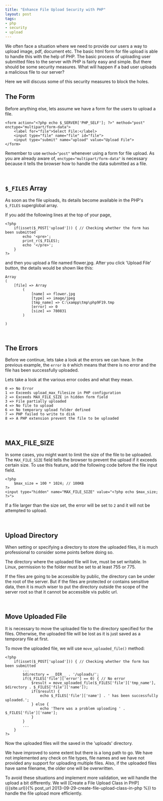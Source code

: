 ```yaml
---
title: "Enhance File Upload Security with PHP"
layout: post
tags:
- php
- security
- upload
---
```

We often face a situation where we need to provide our users a way to upload image, pdf, document etc. The basic html form for file upload is able to handle this with the help of PHP. The basic process of uploading user submitted files to the server with PHP is fairly easy and simple. But there should be some security measures. What will happen if a bad user uploads a malicious file to our server?

Here we will discuss some of this security measures to block the holes.

## The Form

Before anything else, lets assume we have a form for the users to upload a file.

    <form action="<?php echo $_SERVER['PHP_SELF']; ?>" method="post" enctype="multipart/form-data">
        <label for="file">Select File:</label>
        <input type="file" name="file" id="file">
        <input type="submit" name="upload" value="Upload File">
    </form>

Remember to use `method="post"` whenever using a form for file upload. As you are already aware of, `enctype="multipart/form-data"` is necessary because it tells the browser how to handle the data submitted as a file.

<br>

## `$_FILES` Array

As soon as the file uploads, its details become available in the PHP's `$_FILES` superglobal array.

If you add the following lines at the top of your page,

    <?php
        if(isset($_POST['upload'])) { // Checking whether the form has been submitted
            echo '<pre>';   
            print_r($_FILES);
            echo '</pre>';
        }
    ?>

and then you upload a file named flower.jpg. After you click 'Upload File' button, the details would be shown like this:

    Array
    (
        [file] => Array
            (
                [name] => flower.jpg
                [type] => image/jpeg
                [tmp_name] => C:\xampp\tmp\php9F19.tmp
                [error] => 0
                [size] => 780831
            )

    )

<br>

## The Errors

Before we continue, lets take a look at the errors we can have. In the previous example, the `error` is `0` which means that there is no error and the file has been successfully uploaded.

Lets take a look at the various error codes and what they mean.

    0 => No Error
    1 => Exceeds upload_max_filesize in PHP configuration
    2 => Exceeds MAX_FILE_SIZE in hidden form field
    3 => File partially uploaded
    4 => No file to upload
    6 => No temporary upload folder defined
    7 => PHP failed to write to disk
    8 => A PHP extension prevent the file to be uploaded

<br>

## MAX_FILE_SIZE

In some cases, you might want to limit the size of the file to be uploaded. The `MAX_FILE_SIZE` field tells the browser to prevent the upload if it exceeds certain size. To use this feature, add the following code before the file input field.

    <?php
        $max_size = 100 * 1024; // 100KB
    ?>
    <input type="hidden" name="MAX_FILE_SIZE" value="<?php echo $max_size; ?>">

If a file larger than the size set, the error will be set to `2` and it will not be attempted to upload.

<br>

## Upload Directory

When setting or specifying a directory to store the uploaded files, it is much professional to consider some points before doing so.

The directory where the uploaded file will live, must be set writable. In Linux, permission to the folder must be set to at least 755 or 775.

If the files are going to be accessible by public, the directory can be under the root of the server. But if the files are protected or contains sensitive data, then it is much wiser to put the directory outside the scope of the server root so that it cannot be accessible vis public url.

<br>

## Move Uploaded File

It is necessary to move the uploaded file to the directory specified for the files. Otherwise, the uploaded file will be lost as it is just saved as a temporary file at first.

To move the uploaded file, we will use `move_uploaded_file()` method:

    <?php
        if(isset($_POST['upload'])) { // Checking whether the form has been submitted
            ...
            $directory = __DIR__ . '/uploads/';
            if($_FILES['file']['error'] == 0) { // No error
                $result = move_uploaded_file($_FILES['file']['tmp_name'], $directory . $_FILES['file']['name']);
                if($result) {
                    echo $_FILES['file']['name'] . ' has been successfully uploaded.';
                } else {
                    echo 'There was a problem uploading ' . $_FILES['file']['name'];
                }
            }
            ...
        }
    ?>

Now the uploaded files will the saved in the 'uploads' directory.

We have improved to some extent but there is a long path to go. We have not implemented any check on file types, file names and we have not provided any support for uploading multiple files. Also, if the uploaded files have same filename, the older one will be overwritten.

To avoid these situations and implement more validation, we will handle the upload a bit differently. We will [Create a File Upload Class in PHP]({{site.url}}{% post_url 2013-09-29-create-file-upload-class-in-php %}) to handle the file upload more efficiently.
